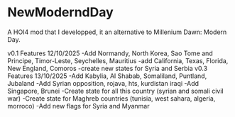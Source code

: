 # NewModerndDay
A HOI4 mod that I developped, it an alternative to Millenium Dawn: Modern Day. 

v0.1 Features 12/10/2025
-Add Normandy, North Korea, Sao Tome and Principe, Timor-Leste, Seychelles, Mauritius
-add California, Texas, Florida, New England, Comoros
-create new states for Syria and Serbia
v0.3 Features 13/10/2025
-Add Kabylia, Al Shabab, Somaliland, Puntland, Jubaland
-Add Syrian opposition, rojava, hts, kurdistan iraqi
-Add Singapore, Brunei
-Create state for all this country (syrian and somali civil war)
-Create state for Maghreb countries (tunisia, west sahara, algeria, morroco)
-Add new flags for Syria and Myanmar
